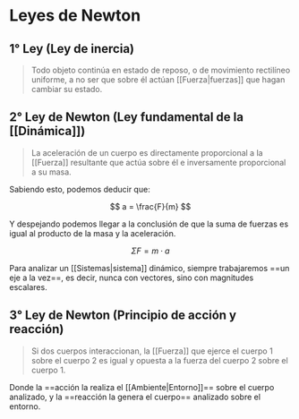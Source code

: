 # Leyes de Newton

## 1° Ley (Ley de inercia)

>Todo objeto continúa en estado de reposo, o de movimiento rectilíneo uniforme, a no ser que sobre él actúan [[Fuerza|fuerzas]] que hagan cambiar su estado.

## 2° Ley de Newton (Ley fundamental de la [[Dinámica]])

> La aceleración de un cuerpo es directamente proporcional a la [[Fuerza]] resultante que actúa sobre él e inversamente proporcional a su masa.

Sabiendo esto, podemos deducir que:

$$
a = \frac{F}{m}
$$

Y despejando podemos llegar a la conclusión de que la suma de fuerzas es igual al producto de la masa y la aceleración.

$$
\Sigma F = m \cdot a
$$

Para analizar un [[Sistemas|sistema]] dinámico, siempre trabajaremos ==un eje a la vez==, es decir, nunca con vectores, sino con magnitudes escalares.

## 3° Ley de Newton (Principio de acción y reacción)

> Si dos cuerpos interaccionan, la [[Fuerza]] que ejerce el cuerpo 1 sobre el cuerpo 2 es igual y opuesta a la fuerza del cuerpo 2 sobre el cuerpo 1.

Donde la ==acción la realiza el [[Ambiente|Entorno]]== sobre el cuerpo analizado, y la ==reacción la genera el cuerpo== analizado sobre el entorno.
